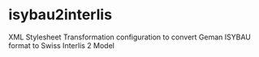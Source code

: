 # isybau2interlis
XML Stylesheet Transformation configuration to convert Geman ISYBAU format to Swiss Interlis 2 Model
